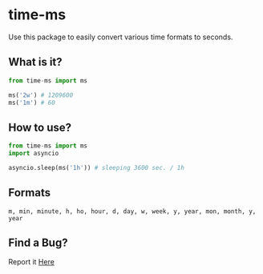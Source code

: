 # time-ms

Use this package to easily convert various time formats to seconds.


## What is it?

```py
from time-ms import ms

ms('2w') # 1209600
ms('1m') # 60
```

## How to use?

```py
from time-ms import ms
import asyncio

asyncio.sleep(ms('1h')) # sleeping 3600 sec. / 1h
```

## Formats

```
m, min, minute, h, ho, hour, d, day, w, week, y, year, mon, month, y, year
```

## Find a Bug?

Report it [Here](https://github.com/AlmondPark/ms-ru/issues)
